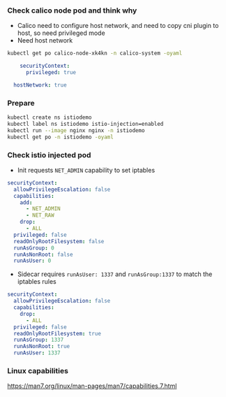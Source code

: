 ### Check calico node pod and think why

- Calico need to configure host network, and need to copy cni plugin to host, so need privileged mode
- Need host network

```sh
kubectl get po calico-node-xk4kn -n calico-system -oyaml
```

```yaml
    securityContext:
      privileged: true

  hostNetwork: true
```

### Prepare

```sh
kubectl create ns istiodemo
kubectl label ns istiodemo istio-injection=enabled
kubectl run --image nginx nginx -n istiodemo
kubectl get po -n istiodemo -oyaml
```

### Check istio injected pod

- Init requests `NET_ADMIN` capability to set iptables

```yaml
securityContext:
  allowPrivilegeEscalation: false
  capabilities:
    add:
      - NET_ADMIN
      - NET_RAW
    drop:
      - ALL
  privileged: false
  readOnlyRootFilesystem: false
  runAsGroup: 0
  runAsNonRoot: false
  runAsUser: 0
```

- Sidecar requires `runAsUser: 1337` and `runAsGroup:1337` to match the iptables rules

```yaml
securityContext:
  allowPrivilegeEscalation: false
  capabilities:
    drop:
      - ALL
  privileged: false
  readOnlyRootFilesystem: true
  runAsGroup: 1337
  runAsNonRoot: true
  runAsUser: 1337
```

### Linux capabilities

https://man7.org/linux/man-pages/man7/capabilities.7.html

